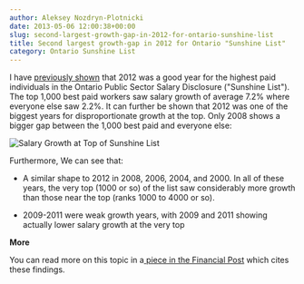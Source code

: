 ```yaml
---
author: Aleksey Nozdryn-Plotnicki
date: 2013-05-06 12:00:38+00:00
slug: second-largest-growth-gap-in-2012-for-ontario-sunshine-list
title: Second largest growth-gap in 2012 for Ontario "Sunshine List"
category: Ontario Sunshine List
---
```


I have [previously shown](http://alekseynp.com/7-2-raise-for-1000-best-paid-ontario-public-sector-employees/) that 2012 was a good year for the highest paid individuals in the Ontario Public Sector Salary Disclosure ("Sunshine List"). The top 1,000 best paid workers saw salary growth of average 7.2% where everyone else saw 2.2%. It can further be shown that 2012 was one of the biggest years for disproportionate growth at the top. Only 2008 shows a bigger gap between the 1,000 best paid and everyone else:

![Salary Growth at Top of Sunshine List]({filename}/images/top4000_raise_2012.png)

Furthermore, We can see that:
	
  * A similar shape to 2012 in 2008, 2006, 2004, and 2000. In all of these years, the very top (1000 or so) of the list saw considerably more growth than those near the top (ranks 1000 to 4000 or so).

	
  * 2009-2011 were weak growth years, with 2009 and 2011 showing actually lower salary growth at the very top

**More**

You can read more on this topic in a[ piece in the Financial Post](http://opinion.financialpost.com/2013/07/08/terence-corcoran-the-sunshine-race-to-the-top/) which cites these findings.
